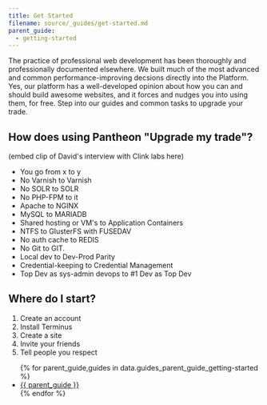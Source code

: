 ```yaml
---
title: Get Started
filename: source/_guides/get-started.md
parent_guide:
  - getting-started
---
```

The practice of professional web development has been thoroughly and professionally documented elsewhere. We built much of the most advanced and common performance-improving decsions directly into the Platform. Yes, our platform has a well-developed opinion about how you can and should build awesome websites, and it forces and nudges you into using them, for free. Step into our guides and common tasks to upgrade your trade.

## How does using Pantheon "Upgrade my trade"?

(embed clip of David's interview with Clink labs here)

- You go from x to y
- No Varnish to Varnish
- No SOLR to SOLR
- No PHP-FPM to it
- Apache to NGINX
- MySQL to MARIADB
- Shared hosting or VM's to Application Containers
- NTFS to GlusterFS with FUSEDAV
- No auth cache to REDIS
- No Git to GIT.
- Local dev to Dev-Prod Parity
- Credential-keeping to Credential Management
- Top Dev as sys-admin devops to #1 Dev as Top Dev

## Where do I start?

1. Create an account
2. Install Terminus
3. Create a site
4. Invite your friends
5. Tell people you respect



<ul>
    {% for parent_guide,guides in data.guides_parent_guide_getting-started %}
        <li><a href="{{ site.url }}/guides/{{ parent_guide|url_encode(true) }}">{{ parent_guide }}</a></li>
    {% endfor %}
</ul>
